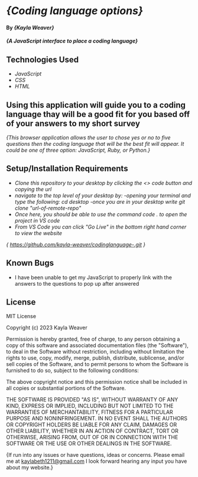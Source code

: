 # _{Coding language options}_

#### By _**{Kayla Weaver}**_

#### _{A JavaScript interface to place a coding language}_

## Technologies Used

* _JavaScript_
* _CSS_
* _HTML_

## Using this application will guide you to a coding language thay will be a good fit for you based off of your answers to my short survey

_{This browser application allows the user to chose yes or no to five questions then the coding language that will be the best fit will appear. It could be one of three option: JavaScript, Ruby, or Python.}_

## Setup/Installation Requirements
* _Clone this repository to your desktop by clicking the <> code button and copying the url_
* _navigate to the top level of your desktop by: -opening your terminal and type the following: cd desktop -once you are in your desktop write git clone "url-of-remote-repo"_
* _Once here, you should be able to use the command code . to open the project in VS code_
* _From VS Code you can click "Go Live" in the bottom right hand corner to view the website_

_{ https://github.com/kayla-weaver/codinglanguage-.git }_

## Known Bugs

* I have been unable to get my JavaScript to properly link with the answers to the questions to pop up after answered

## License
MIT License

Copyright (c) 2023 Kayla Weaver

Permission is hereby granted, free of charge, to any person obtaining a copy of this software and associated documentation files (the "Software"), to deal in the Software without restriction, including without limitation the rights to use, copy, modify, merge, publish, distribute, sublicense, and/or sell copies of the Software, and to permit persons to whom the Software is furnished to do so, subject to the following conditions:

The above copyright notice and this permission notice shall be included in all copies or substantial portions of the Software.

THE SOFTWARE IS PROVIDED "AS IS", WITHOUT WARRANTY OF ANY KIND, EXPRESS OR IMPLIED, INCLUDING BUT NOT LIMITED TO THE WARRANTIES OF MERCHANTABILITY, FITNESS FOR A PARTICULAR PURPOSE AND NONINFRINGEMENT. IN NO EVENT SHALL THE AUTHORS OR COPYRIGHT HOLDERS BE LIABLE FOR ANY CLAIM, DAMAGES OR OTHER LIABILITY, WHETHER IN AN ACTION OF CONTRACT, TORT OR OTHERWISE, ARISING FROM, OUT OF OR IN CONNECTION WITH THE SOFTWARE OR THE USE OR OTHER DEALINGS IN THE SOFTWARE.

{If run into any issues or have questions, ideas or concerns. Please email me at kaylabeth1211@gmail.com I look forward hearing any input you have about my website.}
